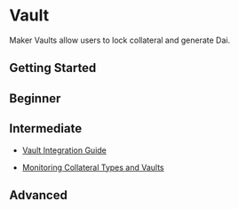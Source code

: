# Vault

Maker Vaults allow users to lock collateral and generate Dai.

## Getting Started

## Beginner

## Intermediate

- [Vault Integration Guide](/vault/vault-integration-guide/vault-integration-guide.md)

- [Monitoring Collateral Types and Vaults](/vault/monitoring-collateral-types-and-vaults/monitoring-collateral-types-and-vaults.md)

## Advanced
